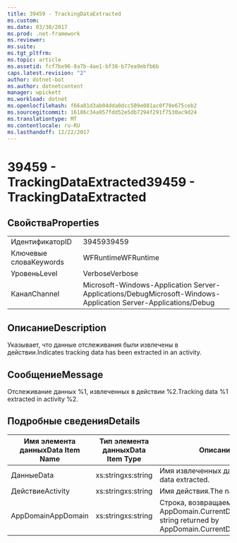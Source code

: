 ```yaml
---
title: 39459 - TrackingDataExtracted
ms.custom: 
ms.date: 03/30/2017
ms.prod: .net-framework
ms.reviewer: 
ms.suite: 
ms.tgt_pltfrm: 
ms.topic: article
ms.assetid: fcf7be96-8a7b-4ae1-bf38-b77ea9ebfb6b
caps.latest.revision: "2"
author: dotnet-bot
ms.author: dotnetcontent
manager: wpickett
ms.workload: dotnet
ms.openlocfilehash: f66a81d3ab04dda0dcc509e081ac0f79e675ceb2
ms.sourcegitcommit: 16186c34a957fdd52e5db7294f291f7530ac9d24
ms.translationtype: MT
ms.contentlocale: ru-RU
ms.lasthandoff: 12/22/2017
---
```

# <a name="39459---trackingdataextracted"></a><span data-ttu-id="eb251-102">39459 - TrackingDataExtracted</span><span class="sxs-lookup"><span data-stu-id="eb251-102">39459 - TrackingDataExtracted</span></span>
## <a name="properties"></a><span data-ttu-id="eb251-103">Свойства</span><span class="sxs-lookup"><span data-stu-id="eb251-103">Properties</span></span>  
  
|||  
|-|-|  
|<span data-ttu-id="eb251-104">Идентификатор</span><span class="sxs-lookup"><span data-stu-id="eb251-104">ID</span></span>|<span data-ttu-id="eb251-105">39459</span><span class="sxs-lookup"><span data-stu-id="eb251-105">39459</span></span>|  
|<span data-ttu-id="eb251-106">Ключевые слова</span><span class="sxs-lookup"><span data-stu-id="eb251-106">Keywords</span></span>|<span data-ttu-id="eb251-107">WFRuntime</span><span class="sxs-lookup"><span data-stu-id="eb251-107">WFRuntime</span></span>|  
|<span data-ttu-id="eb251-108">Уровень</span><span class="sxs-lookup"><span data-stu-id="eb251-108">Level</span></span>|<span data-ttu-id="eb251-109">Verbose</span><span class="sxs-lookup"><span data-stu-id="eb251-109">Verbose</span></span>|  
|<span data-ttu-id="eb251-110">Канал</span><span class="sxs-lookup"><span data-stu-id="eb251-110">Channel</span></span>|<span data-ttu-id="eb251-111">Microsoft-Windows-Application Server-Applications/Debug</span><span class="sxs-lookup"><span data-stu-id="eb251-111">Microsoft-Windows-Application Server-Applications/Debug</span></span>|  
  
## <a name="description"></a><span data-ttu-id="eb251-112">Описание</span><span class="sxs-lookup"><span data-stu-id="eb251-112">Description</span></span>  
 <span data-ttu-id="eb251-113">Указывает, что данные отслеживания были извлечены в действии.</span><span class="sxs-lookup"><span data-stu-id="eb251-113">Indicates tracking data has been extracted in an activity.</span></span>  
  
## <a name="message"></a><span data-ttu-id="eb251-114">Сообщение</span><span class="sxs-lookup"><span data-stu-id="eb251-114">Message</span></span>  
 <span data-ttu-id="eb251-115">Отслеживание данных %1, извлеченных в действии %2.</span><span class="sxs-lookup"><span data-stu-id="eb251-115">Tracking data %1 extracted in activity %2.</span></span>  
  
## <a name="details"></a><span data-ttu-id="eb251-116">Подробные сведения</span><span class="sxs-lookup"><span data-stu-id="eb251-116">Details</span></span>  
  
|<span data-ttu-id="eb251-117">Имя элемента данных</span><span class="sxs-lookup"><span data-stu-id="eb251-117">Data Item Name</span></span>|<span data-ttu-id="eb251-118">Тип элемента данных</span><span class="sxs-lookup"><span data-stu-id="eb251-118">Data Item Type</span></span>|<span data-ttu-id="eb251-119">Описание</span><span class="sxs-lookup"><span data-stu-id="eb251-119">Description</span></span>|  
|--------------------|--------------------|-----------------|  
|<span data-ttu-id="eb251-120">Данные</span><span class="sxs-lookup"><span data-stu-id="eb251-120">Data</span></span>|<span data-ttu-id="eb251-121">xs:string</span><span class="sxs-lookup"><span data-stu-id="eb251-121">xs:string</span></span>|<span data-ttu-id="eb251-122">Имя извлеченных данных.</span><span class="sxs-lookup"><span data-stu-id="eb251-122">The name of the data extracted.</span></span>|  
|<span data-ttu-id="eb251-123">Действие</span><span class="sxs-lookup"><span data-stu-id="eb251-123">Activity</span></span>|<span data-ttu-id="eb251-124">xs:string</span><span class="sxs-lookup"><span data-stu-id="eb251-124">xs:string</span></span>|<span data-ttu-id="eb251-125">Имя действия.</span><span class="sxs-lookup"><span data-stu-id="eb251-125">The name of the activity.</span></span>|  
|<span data-ttu-id="eb251-126">AppDomain</span><span class="sxs-lookup"><span data-stu-id="eb251-126">AppDomain</span></span>|<span data-ttu-id="eb251-127">xs:string</span><span class="sxs-lookup"><span data-stu-id="eb251-127">xs:string</span></span>|<span data-ttu-id="eb251-128">Строка, возвращаемая AppDomain.CurrentDomain.FriendlyName.</span><span class="sxs-lookup"><span data-stu-id="eb251-128">The string returned by AppDomain.CurrentDomain.FriendlyName.</span></span>|
